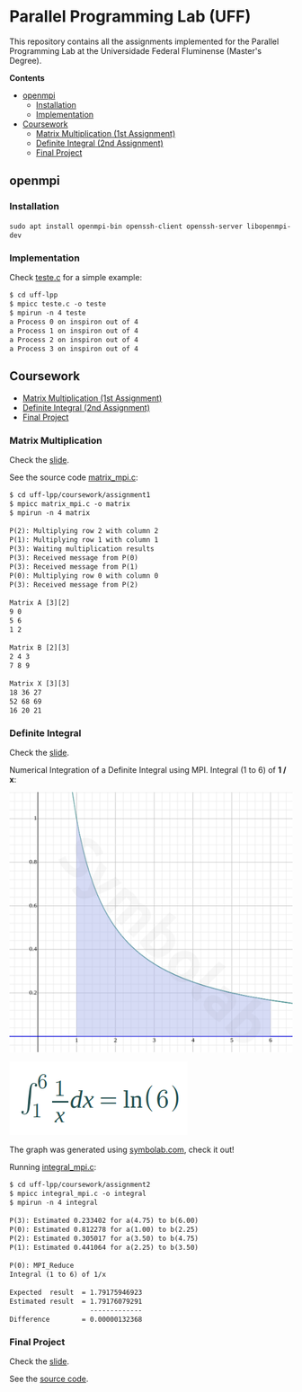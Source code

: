 # Parallel Programming Lab (UFF)

This repository contains all the assignments implemented for the
Parallel Programming Lab at the Universidade Federal Fluminense
(Master's Degree).

**Contents**

- [openmpi](#openmpi)
    - [Installation](#installation)
    - [Implementation](#implementation)
- [Coursework](#coursework)
    - [Matrix Multiplication (1st Assignment)](#matrix-multiplication)
    - [Definite Integral (2nd Assignment)](#definite-integral)
    - [Final Project](#final-project)

## openmpi

### Installation

    sudo apt install openmpi-bin openssh-client openssh-server libopenmpi-dev

### Implementation

Check [teste.c](teste.c) for a simple example:

    $ cd uff-lpp
    $ mpicc teste.c -o teste
    $ mpirun -n 4 teste
    a Process 0 on inspiron out of 4
    a Process 1 on inspiron out of 4
    a Process 2 on inspiron out of 4
    a Process 3 on inspiron out of 4

## Coursework

- [Matrix Multiplication (1st Assignment)](#matrix-multiplication)
- [Definite Integral (2nd Assignment)](#definite-integral)
- [Final Project](#final-project)

### Matrix Multiplication

Check the [slide](https://gitpitch.com/arthurazs/uff-lpp/master?p=coursework/assignment1).

See the source code [matrix_mpi.c](coursework/assignment1/matrix_mpi.c):

    $ cd uff-lpp/coursework/assignment1
    $ mpicc matrix_mpi.c -o matrix
    $ mpirun -n 4 matrix

    P(2): Multiplying row 2 with column 2
    P(1): Multiplying row 1 with column 1
    P(3): Waiting multiplication results
    P(3): Received message from P(0)
    P(3): Received message from P(1)
    P(0): Multiplying row 0 with column 0
    P(3): Received message from P(2)

    Matrix A [3][2]
    9 0
    5 6
    1 2

    Matrix B [2][3]
    2 4 3
    7 8 9

    Matrix X [3][3]
    18 36 27
    52 68 69
    16 20 21


### Definite Integral

Check the [slide](https://gitpitch.com/arthurazs/uff-lpp/master?p=coursework/assignment2).

Numerical Integration of a Definite Integral using MPI.
Integral (1 to 6) of **1 / x**:

![Graph](coursework/assignment2/graph.png)

![Math](coursework/assignment2/math.png)

The graph was generated using
[symbolab.com](https://www.symbolab.com/solver/definite-integral-calculator/%5Cint_%7B1%7D%5E%7B6%7D%20%5Cfrac%7B1%7D%7Bx%7D%20dx),
check it out!

Running [integral_mpi.c](coursework/assignment2/integral_mpi.c):

    $ cd uff-lpp/coursework/assignment2
    $ mpicc integral_mpi.c -o integral
    $ mpirun -n 4 integral

    P(3): Estimated 0.233402 for a(4.75) to b(6.00)
    P(0): Estimated 0.812278 for a(1.00) to b(2.25)
    P(2): Estimated 0.305017 for a(3.50) to b(4.75)
    P(1): Estimated 0.441064 for a(2.25) to b(3.50)

    P(0): MPI_Reduce
    Integral (1 to 6) of 1/x

    Expected  result  = 1.79175946923
    Estimated result  = 1.79176079291
                        -------------
    Difference        = 0.00000132368


### Final Project

Check the [slide](https://gitpitch.com/arthurazs/uff-lpp).

See the [source code](coursework/final_project).
